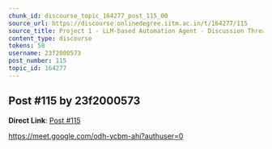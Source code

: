 ```yaml
---
chunk_id: discourse_topic_164277_post_115_00
source_url: https://discourse.onlinedegree.iitm.ac.in/t/164277/115
source_title: Project 1 - LLM-based Automation Agent - Discussion Thread [TDS Jan 2025]
content_type: discourse
tokens: 58
username: 23f2000573
post_number: 115
topic_id: 164277
---
```


## Post #115 by 23f2000573

**Direct Link**: [Post #115](https://discourse.onlinedegree.iitm.ac.in/t/164277/115)

https://meet.google.com/odh-ycbm-ahj?authuser=0
